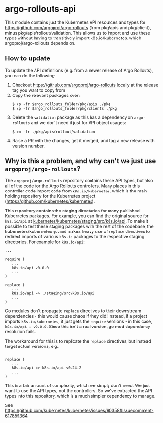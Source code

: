 # argo-rollouts-api

This module contains just the Kubernetes API resources and types for https://github.com/argoproj/argo-rollouts (from pkg/apis and pkg/client), minus pkg/apis/rollout/validation. This allows us to import and use these types without having to transitively import k8s.io/kubernetes, which argoproj/argo-rollouts depends on.

## How to update

To update the API definitions (e.g. from a newer release of Argo Rollouts), you can do the following:
1. Checkout https://github.com/argoproj/argo-rollouts locally at the release tag you want to copy from
2. Copy the relevant packages over:
    ```shell
    $ cp -fr $argo_rollouts_folder/pkg/apis ./pkg
    $ cp -fr $argo_rollouts_folder/pkg/clients ./pkg
    ```
3. Delete the `validation` package as this has a dependency on `argo-rollouts` and we don't need it just for API object usages:
    ```shell
    $ rm -fr ./pkg/apis/rollout/validation
    ```
4. Raise a PR with the changes, get it merged, and tag a new release with version number.



## Why is this a problem, and why can't we just use `argoproj/argo-rollouts`?

The `argoproj/argo-rollouts` repository contains these API types, but also all of the code for the Argo Rollouts controllers. Many places in this controller code import code from `k8s.io/kubernetes`, which is the main holding repository for the Kubernetes project (https://github.com/kubernetes/kubernetes).

This repository contains the staging directories for many published Kubernetes packages. For example, you can find the original source for `k8s.io/api` at [kubernetes/kubernetes/staging/src/k8s.io/api](https://github.com/kubernetes/kubernetes/tree/master/staging/src/k8s.io/api). To make it possible to test these staging packages with the rest of the codebase, the kubernetes/kubernetes `go.mod` makes heavy use of `replace` directives to redirect imports of various `k8s.io` packages to the respective staging directories. For example for `k8s.io/api`:
```
...

require (
   ...
   k8s.io/api v0.0.0
   ...
)

replace (
   ...
   k8s.io/api => ./staging/src/k8s.io/api
   ...
)
```

Go modules don't propagate `replace` directives to their downstream dependencies - this would cause chaos if they did! Instead, if a project imports `k8s.io/kubernetes`, it just gets the `require` versions - in this case, `k8s.io/api = v0.0.0`. Since this isn't a real version, go mod dependency resolution fails.

The workaround for this is to replicate the `replace` directives, but instead target actual versions, e.g.:
```

replace (
   ...
   k8s.io/api => k8s.io/api v0.24.2
   ...
)
```

This is a fair amount of complexity, which we simply don't need. We just want to use the API types, not the controllers. So we've extracted the API types into this repository, which is a much simpler dependency to manage.


See https://github.com/kubernetes/kubernetes/issues/90358#issuecomment-617859364